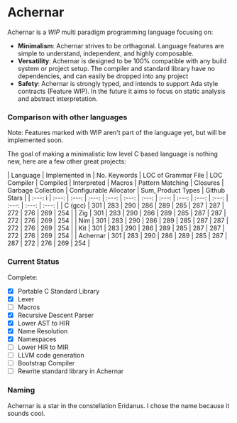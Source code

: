 # Achernar

Achernar is a *WIP* multi paradigm programming language focusing on:

* **Minimalism**: Achernar strives to be orthagonal. Language features are simple to understand, independent, and highly composable.
* **Versatility**: Achernar is designed to be 100% compatible with any build system or project setup. The compiler and standard library have no dependencies, and can easily be dropped into any project
* **Safety**: Achernar is strongly typed, and intends to support Ada style contracts (Feature WIP). In the future it aims to focus on static analysis and abstract interpretation.

### Comparison with other languages

Note: Features marked with WIP aren't part of the language yet, but will be implemented soon.

The goal of making a minimalistic low level C based language is nothing new, here are a few other great projects:


| Language | Implemented in | No. Keywords | LOC of Grammar File | LOC Compiler |  Compiled | Interpreted | Macros | Pattern Matching | Closures | Garbage Collection | Configurable Allocator | Sum, Product Types |  Github Stars |
| :---: i  | :---:          | :---:        | :---:               | :---:        |  :---:    | :---:       |  :---: |            :---: | :---:    | :---:              |  :---:                 | :---:              | :---:         |
| C (gcc) | 301 | 283 | 290 | 286 | 289 | 285 | 287 | 287 | 272 | 276 | 269 | 254 |
| Zig | 301 | 283 | 290 | 286 | 289 | 285 | 287 | 287 | 272 | 276 | 269 | 254 |
| Nim | 301 | 283 | 290 | 286 | 289 | 285 | 287 | 287 | 272 | 276 | 269 | 254 |
| Kit | 301 | 283 | 290 | 286 | 289 | 285 | 287 | 287 | 272 | 276 | 269 | 254 |
| Achernar | 301 | 283 | 290 | 286 | 289 | 285 | 287 | 287 | 272 | 276 | 269 | 254 |

### Current Status

Complete:
- [x] Portable C Standard Library
- [x] Lexer
- [ ] Macros
- [x] Recursive Descent Parser
- [x] Lower AST to HIR
- [x] Name Resolution
- [x] Namespaces
- [ ] Lower HIR to MIR
- [ ] LLVM code generation
- [ ] Bootstrap Compiler
- [ ] Rewrite standard library in Achernar

### Naming

Achernar is a star in the constellation Eridanus. I chose the name because it sounds cool. 

